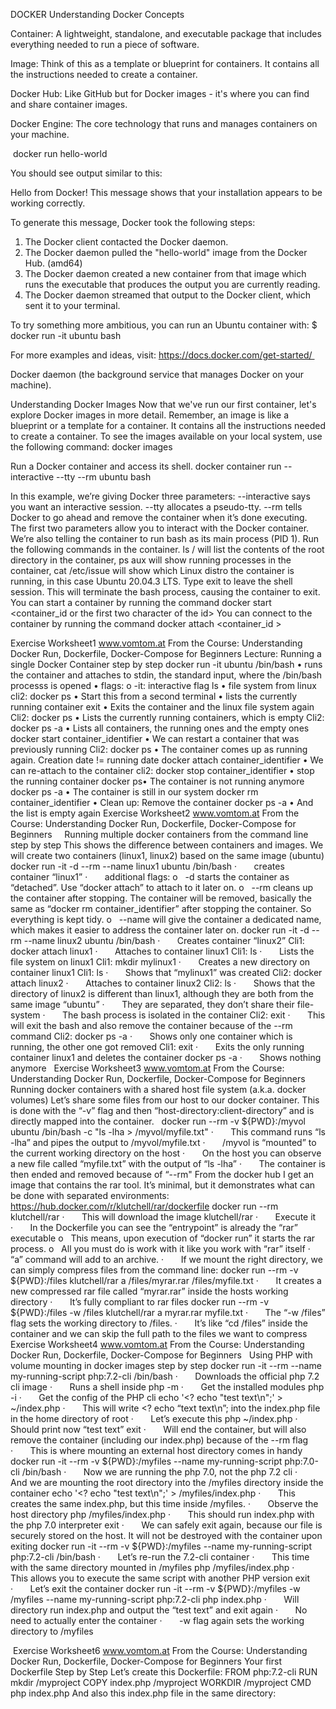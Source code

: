 DOCKER
Understanding Docker Concepts

Container: A lightweight, standalone, and executable package that includes everything needed to run a piece of software.

Image: Think of this as a template or blueprint for containers. It contains all the instructions needed to create a container.

Docker Hub: Like GitHub but for Docker images - it's where you can find and share container images.

Docker Engine: The core technology that runs and manages containers on your machine.


 docker run hello-world

You should see output similar to this:

Hello from Docker!
This message shows that your installation appears to be working correctly.

To generate this message, Docker took the following steps:
 1. The Docker client contacted the Docker daemon.
 2. The Docker daemon pulled the "hello-world" image from the Docker Hub.
    (amd64)
 3. The Docker daemon created a new container from that image which runs the
    executable that produces the output you are currently reading.
 4. The Docker daemon streamed that output to the Docker client, which sent it
    to your terminal.

To try something more ambitious, you can run an Ubuntu container with:
 $ docker run -it ubuntu bash

For more examples and ideas, visit:
 https://docs.docker.com/get-started/ 

Docker daemon (the background service that manages Docker on your machine).

Understanding Docker Images
Now that we've run our first container, let's explore Docker images in more detail. Remember, an image is like a blueprint or a template for a container. 
It contains all the instructions needed to create a container.
To see the images available on your local system, use the following command:
docker images

Run a Docker container and access its shell.
 docker container run --interactive --tty --rm ubuntu bash

In this example, we’re giving Docker three parameters:
--interactive says you want an interactive session.
--tty allocates a pseudo-tty.
--rm tells Docker to go ahead and remove the container when it’s done executing.
The first two parameters allow you to interact with the Docker container.
We’re also telling the container to run bash as its main process (PID 1).
Run the following commands in the container.
ls / will list the contents of the root directory in the container, ps aux will show running processes in the container, cat /etc/issue will show which Linux distro the container is running, in this case Ubuntu 20.04.3 LTS.
Type exit to leave the shell session. This will terminate the bash process, causing the container to exit.
You can start a container by running the command 
docker start <container_id or the first two character of the id>
You can connect to the container by running the command 
docker attach <container_id >


Exercise Worksheet1
www.vomtom.at
From the Course:
Understanding Docker Run, Dockerfile, Docker-Compose for Beginners
Lecture: Running a single Docker Container step by step
docker run -it ubuntu /bin/bash
• runs the container and attaches to stdin, the standard input, where the /bin/bash processs is
opened
• flags:
o -it: interactive flag
ls
• file system from linux
cli2: docker ps
• Start this from a second terminal
• lists the currently running container
exit
• Exits the container and the linux file system again
Cli2: docker ps
• Lists the currently running containers, which is empty
Cli2: docker ps -a
• Lists all containers, the running ones and the empty ones
docker start container_identifier
• We can restart a container that was previously running
Cli2: docker ps
• The container comes up as running again. Creation date != running date
docker attach container_identifier
• We can re-attach to the container
cli2: docker stop container_identifier
• stop the running container
docker ps• The container is not running anymore
docker ps -a
• The container is still in our system
docker rm container_identifier
• Clean up: Remove the container
docker ps -a
• And the list is empty again
Exercise Worksheet2
www.vomtom.at
From the Course: Understanding Docker Run, Dockerfile, Docker-Compose for Beginners
 
 
Running multiple docker containers from the command line step by step
This shows the difference between containers and images. We will create two containers (linux1, linux2) based on the same image (ubuntu)
docker run -it -d --rm --name linux1 ubuntu /bin/bash
·       creates container “linux1”
·       additional flags:
o   -d starts the container as “detached”. Use “docker attach” to attach to it later on.
o   --rm cleans up the container after stopping. The container will be removed, basically the same as “docker rm container_identifier” after stopping the container. So everything is kept tidy.
o   --name will give the container a dedicated name, which makes it easier to address the container later on.
docker run -it -d --rm --name linux2 ubuntu /bin/bash
·       Creates container “linux2”
Cli1: docker attach linux1
·       Attaches to container linux1
Cli1: ls
·       Lists the file system on linux1
Cli1: mkdir mylinux1
·       Creates a new directory on container linux1
Cli1: ls
·       Shows that “mylinux1” was created
Cli2: docker attach linux2
·       Attaches to container linux2
Cli2: ls
·       Shows that the directory of linux2 is different than linux1, although they are both from the same image “ubuntu”
·       They are separated, they don’t share their file-system
·       The bash process is isolated in the container
Cli2: exit
·       This will exit the bash and also remove the container because of the --rm command
Cli2: docker ps -a
·       Shows only one container which is running, the other one got removed
Cli1: exit
·       Exits the only running container linux1 and deletes the container
docker ps -a
·       Shows nothing anymore
 
Exercise Worksheet3
www.vomtom.at
From the Course: Understanding Docker Run, Dockerfile, Docker-Compose for Beginners
 
 
Running docker containers with a shared host file system (a.k.a. docker volumes)
Let’s share some files from our host to our docker container. This is done with the “-v” flag and then “host-directory:client-directory” and is directly mapped into the container.
 
docker run --rm -v ${PWD}:/myvol ubuntu /bin/bash -c "ls -lha > /myvol/myfile.txt"
·       This command runs “ls -lha” and pipes the output to /myvol/myfile.txt
·       /myvol is “mounted” to the current working directory on the host
·       On the host you can observe a new file called “myfile.txt” with the output of “ls -lha”
·       The container is then ended and removed because of “--rm"
From the docker hub I get an image that contains the rar tool. It’s minimal, but it demonstrates what can be done with separated environments:
https://hub.docker.com/r/klutchell/rar/dockerfile
docker run --rm klutchell/rar 
·       This will download the image klutchell/rar
·       Execute it
·       In the Dockerfile you can see the “entrypoint” is already the “rar” executable
o   This means, upon execution of “docker run” it starts the rar process.
o   All you must do is work with it like you work with “rar” itself
·       “a” command will add to an archive.
·       If we mount the right directory, we can simply compress files from the command line:
docker run --rm -v ${PWD}:/files klutchell/rar a /files/myrar.rar /files/myfile.txt
·       It creates a new compressed rar file called “myrar.rar” inside the hosts working directory
·       It’s fully compliant to rar files
docker run --rm -v ${PWD}:/files -w /files klutchell/rar a myrar.rar myfile.txt
·       The “-w /files” flag sets the working directory to /files. 
·       It’s like “cd /files” inside the container and we can skip the full path to the files we want to compress
Exercise Worksheet4
www.vomtom.at
From the Course: Understanding Docker Run, Dockerfile, Docker-Compose for Beginners
 
Using PHP with volume mounting in docker images step by step
docker run -it --rm --name my-running-script php:7.2-cli /bin/bash
·       Downloads the official php 7.2 cli image
·       Runs a shell inside
php -m
·       Get the installed modules
php -i
·       Get the config of the PHP cli
echo '<? echo "test text\n";' > ~/index.php
·       This will write <? echo “text text\n”; into the index.php file in the home directory of root
·       Let’s execute this
php ~/index.php
·       Should print now “test text”
exit
·       Will end the container, but will also remove the container (including our index.php) because of the --rm flag
·       This is where mounting an external host directory comes in handy
docker run -it --rm -v ${PWD}:/myfiles --name my-running-script php:7.0-cli /bin/bash
·       Now we are running the php 7.0, not the php 7.2 cli
·       And we are mounting the root directory into the /myfiles directory inside the container
echo '<? echo "test text\n";' > /myfiles/index.php
·       This creates the same index.php, but this time inside /myfiles.
·       Observe the host directory
php /myfiles/index.php
·       This should run index.php with the php 7.0 interpreter
exit
·       We can safely exit again, because our file is securely stored on the host. It will not be destroyed with the container upon exiting
docker run -it --rm -v ${PWD}:/myfiles --name my-running-script php:7.2-cli /bin/bash
·       Let’s re-run the 7.2-cli container
·       This time with the same directory mounted in /myfiles
php /myfiles/index.php
·       This allows you to execute the same script with another PHP version
exit
·       Let’s exit the container
docker run -it --rm -v ${PWD}:/myfiles -w /myfiles --name my-running-script php:7.2-cli php index.php
·       Will directory run index.php and output the “test text” and exit again
·       No need to actually enter the container
·       -w flag again sets the working directory to /myfiles



 Exercise Worksheet6
www.vomtom.at
From the Course:
Understanding Docker Run, Dockerfile, Docker-Compose for Beginners
Your first Dockerfile Step by Step
Let’s create this Dockerfile:
FROM php:7.2-cli
RUN mkdir /myproject
COPY index.php /myproject
WORKDIR /myproject
CMD php index.php
And also this index.php file in the same directory:
<?php
echo "hello world \n\n";
Now go into the folder where the Dockerfile is located at.
docker build -t myphpapp .
• “build” builds a new image
• -t is a tagging. In this case “myphpapp”, you can later find it.
• “.” is telling where the Dockerfile is located at
docker run myphpapp
• Should print out “hello world” with two line breaks
• Ends the container immediately, the process “php index.php” has finished
• “CMD php index.php” opens this upon spin up of the container
docker image ls
• List all the images
• See on top your newly created image
docker ps -a
• List the containers
docker rm container_identifier
• Remove the container from the myphpapp
docker rmi myphpapp
• rmi will delete an image
• And all depending images if they are not necessary anymore



Exercise Worksheet6
www.vomtom.at
From the Course: Understanding Docker Run, Dockerfile, Docker-Compose for Beginners
 
Your first Dockerfile Step by Step
Let’s create this Dockerfile:

And also this index.php file in the same directory:

Now go into the folder where the Dockerfile is located at.
docker build -t myphpapp .
·       “build” builds a new image
·       -t is a tagging. In this case “myphpapp”, you can later find it.
·       “.” is telling where the Dockerfile is located at
docker run myphpapp
·       Should print out “hello world” with two line breaks
·       Ends the container immediately, the process “php index.php” has finished
·       “CMD php index.php” opens this upon spin up of the container
docker image ls
·       List all the images
·       See on top your newly created image
docker ps -a
·       List the containers
docker rm container_identifier
·       Remove the container from the myphpapp
docker rmi myphpapp
·       rmi will delete an image
·       And all depending images if they are not necessary anymore




Exercise Worksheet7
www.vomtom.at
From the Course: Understanding Docker Run, Dockerfile, Docker-Compose for Beginners
 
Using a PHP Dev-Server inside a Container with a Dockerfile
Change the Dockerfile from the previous example to:

Then run the command:
docker build -t myphpapp .
·       Will rebuild the image and tag it again as “myphpapp”
·       Will overwrite the old one
·       Will copy the index.php to a new directory /myproject
·       Will run “php -S 0.0.0.0:8000” and serve the content of /myproject on port 8000
·       CMD will take an array and run a command. Every parameter must be in a separate array element, so: CMD [“command”,”param1”, “param2”, …]
docker run --name myphp-container -p 8080:8000 myphpapp
·       Will run spin up the image “myphp” which we generated
·       Will forward port 8000 in the container to port 8080 on the host
·       http://localhost:8080 should bring up the hello world
ctrl+c 
·       to stop the container
·       Mind on Windows: The container is still running in the background.
docker rm -f myphp-container
·       To remove the container: cleanup
docker rmi myphpapp
·       Remove the myphpp image again

Exercise Worksheet8
www.vomtom.at
From the Course:
Understanding Docker Run, Dockerfile, Docker-Compose for Beginners
Ship your Web-Application using Apache and PHP as Docker container with a
Dockerfile
Let’s create a Docker image and run this image as container with an Apache with PHP pre-installed.
Then serve our index.php from the previous example.
Change the Dockerfile to:
FROM php:7.2-apache
COPY index.php /var/www/html
Then run the following commands:
docker build -t myphpapp .
• This will build an image myphpapp:latest
• Will copy the index.php from the host inside the container in the directory /var/www/html
• Will package everything
docker run --name myphp-apache -p 8080:80 myphpapp
• Will run the image myphpapp image
• Open the apache inside the image
• Bind port 8080 on the host to port 80 on the guest
• Will give the container the name “myphp-apache”
http://localhost:8080
• Should bring up the “hello world” from the index.php
• Changing the index.php on the host should not change it on the guest – it’s baked into the
image
• If you want a live version you need to volume-mount it into the container
ctrl+c
• To stop the container
docker rm -f myphp-apache
• To remove the container
docker rmi myphpapp
• To remove the image for now